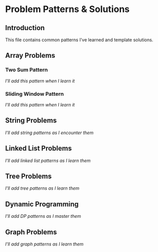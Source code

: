 
# Problem Patterns & Solutions

## Introduction
This file contains common patterns I've learned and template solutions.

## Array Problems

### Two Sum Pattern
*I'll add this pattern when I learn it*

### Sliding Window Pattern
*I'll add this pattern when I learn it*

## String Problems
*I'll add string patterns as I encounter them*

## Linked List Problems
*I'll add linked list patterns as I learn them*

## Tree Problems
*I'll add tree patterns as I learn them*

## Dynamic Programming
*I'll add DP patterns as I master them*

## Graph Problems
*I'll add graph patterns as I learn them*
